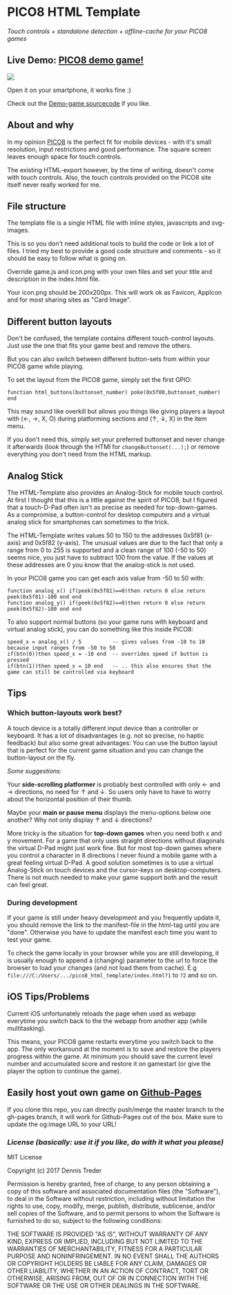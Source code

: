 # PICO8 HTML Template

*Touch controls + standalone detection + offline-cache for your PICO8 games*


## Live Demo: [PICO8 demo game!](https://headjump.github.io/pico8_html_template/)

[<img src="https://github.com/headjump/pico8_html_template/blob/gh-pages/html-demo.jpg?raw=true">](https://headjump.github.io/pico8_html_template/)

Open it on your smartphone, it works fine :)

Check out the [Demo-game sourcecode](https://github.com/headjump/pico8_html_template--demo_game) if you like.


## About and why

In my opinion [PICO8](https://www.lexaloffle.com/pico-8.php) is the perfect fit for mobile devices - with it's small resolution, input restrictions and good performance. The square screen leaves enough space for touch controls.

The existing HTML-export however, by the time of writing, doesn't come with touch controls. Also, the touch controls provided on the PICO8 site itself never really worked for me.


## File structure

The template file is a single HTML file with inline styles, javascripts and svg-images.

This is so you don't need additional tools to build the code or link a lot of files. I tried my best to provide a good code structure and comments - so it should be easy to follow what is going on.

Override game.js and icon.png with your own files and set your title and description in the index.html file.

Your icon.png should be 200x200px. This will work ok as Favicon, AppIcon and for most sharing sites as "Card Image".



## Different button layouts

Don't be confused, the template contains different touch-control layouts. Just use the one that fits your game best and remove the others.

But you can also switch between different button-sets from within your PICO8 game while playing.

To set the layout from the PICO8 game, simply set the first GPIO:

```
function html_buttons(buttonset_number) poke(0x5f80,buttonset_number) end
```

This may sound like overkill but allows you things like giving players a layout with (←, →, X, O) during platforming sections and (↑, ↓, X) in the item menu.

If you don't need this, simply set your preferred buttonset and never change it afterwards (look through the HTMl for `changeButtonset(...);`) or remove everything you don't need from the HTML markup.


## Analog Stick

The HTML-Template also provides an Analog-Stick for mobile touch control. At first I thought that this is a little against the spirit of PICO8, but I figured that a touch-D-Pad often isn't as precise as needed for top-down-games. As a compromise, a button-control for desktop computers and a virtual analog stick for smartphones can sometimes to the trick.

The HTML-Template writes values 50 to 150 to the addresses 0x5f81 (x-axis) and 0x5f82 (y-axis). The unusual values are due to the fact that only a range from 0 to 255 is supported and a clean range of 100 (-50 to 50) seems nice, you just have to subtract 100 from the value. If the values at these addresses are 0 you know that the analog-stick is not used.
 
In your PICO8 game you can get each axis value from -50 to 50 with:

```
function analog_x() if(peek(0x5f81)==0)then return 0 else return peek(0x5f81)-100 end end
function analog_y() if(peek(0x5f82)==0)then return 0 else return peek(0x5f82)-100 end end
```

To also support normal buttons (so your game runs with keyboard and virtual analog stick), you can do something like this inside PICO8:

```
speed_x = analog_x() / 5          -- gives values from -10 to 10 because input ranges from -50 to 50
if(btn(0))then speed_x = -10 end  -- overrides speed if button is pressed
if(btn(1))then speed_x = 10 end   -- .. this also ensures that the game can still be controlled via keyboard
```


## Tips

### Which button-layouts work best?

A touch device is a totally different input device than a controller or keyboard. It has a lot of disadvantages (e.g. not so precise, no haptic feedback) but also some great advantages: You can use the button layout that is perfect for the current game situation and you can change the button-layout on the fly.

*Some suggestions:*

Your **side-scrolling platformer** is probably best controlled with only ← and → directions, no need for ↑ and ↓. So users only have to have to worry about the horizontal position of their thumb.
     
Maybe your **main or pause menu** displays the menu-options below one another? Why not only display ↑ and ↓ directions?
     
More tricky is the situation for **top-down games** when you need both x and y movement. For a game that only uses straight directions without diagonals the virtual D-Pad might just work fine. But for most top-down games where you control a character in 8 directions I never found a mobile game with a great feeling virtual D-Pad. A good solution sometimes is to use a virtual Analog-Stick on touch devices and the cursor-keys on desktop-computers. There is not much needed to make your game support both and the result can feel great.


### During development

If your game is still under heavy development and you frequently update it, you should remove the link to the manifest-file in the html-tag until you are "done". Otherwise you have to update the manifest each time you want to test your game.

To check the game locally in your browser while you are still developing, it is usually enough to append a (changing) parameter to the url to force the browser to load your changes (and not load them from cache). E.g `file:///C:/Users/.../pico8_html_template/index.html?1` to `?2` and so on.


## iOS Tips/Problems

Current iOS unfortunately reloads the page when used as webapp everytime you switch back to the the webapp from another app (while multitasking).

This means, your PICO8 game restarts everytime you switch back to the app. The only workaround at the moment is to save and restore the players progress within the game. At minimum you should save the current level number and accumulated score and restore it on gamestart (or give the player the option to continue the game).


## Easily host yout own game on [Github-Pages](https://pages.github.com/)

If you clone this repo, you can directly push/merge the master branch to the gh-pages branch, it will work for Github-Pages out of the box. Make sure to update the og:image URL to your URL!


### _License (basically: use it if you like, do with it what you please)_

MIT License

Copyright (c) 2017 Dennis Treder

Permission is hereby granted, free of charge, to any person obtaining a copy
of this software and associated documentation files (the "Software"), to deal
in the Software without restriction, including without limitation the rights
to use, copy, modify, merge, publish, distribute, sublicense, and/or sell
copies of the Software, and to permit persons to whom the Software is
furnished to do so, subject to the following conditions:

THE SOFTWARE IS PROVIDED "AS IS", WITHOUT WARRANTY OF ANY KIND, EXPRESS OR
IMPLIED, INCLUDING BUT NOT LIMITED TO THE WARRANTIES OF MERCHANTABILITY,
FITNESS FOR A PARTICULAR PURPOSE AND NONINFRINGEMENT. IN NO EVENT SHALL THE
AUTHORS OR COPYRIGHT HOLDERS BE LIABLE FOR ANY CLAIM, DAMAGES OR OTHER
LIABILITY, WHETHER IN AN ACTION OF CONTRACT, TORT OR OTHERWISE, ARISING FROM,
OUT OF OR IN CONNECTION WITH THE SOFTWARE OR THE USE OR OTHER DEALINGS IN THE
SOFTWARE.
